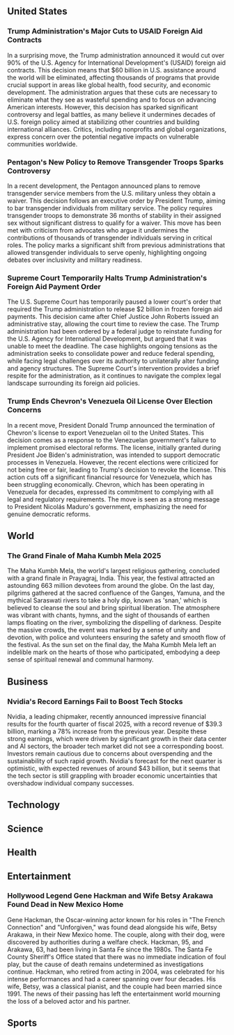## United States

### Trump Administration's Major Cuts to USAID Foreign Aid Contracts

In a surprising move, the Trump administration announced it would cut over 90% of the U.S. Agency for International Development's (USAID) foreign aid contracts. This decision means that $60 billion in U.S. assistance around the world will be eliminated, affecting thousands of programs that provide crucial support in areas like global health, food security, and economic development. The administration argues that these cuts are necessary to eliminate what they see as wasteful spending and to focus on advancing American interests. However, this decision has sparked significant controversy and legal battles, as many believe it undermines decades of U.S. foreign policy aimed at stabilizing other countries and building international alliances. Critics, including nonprofits and global organizations, express concern over the potential negative impacts on vulnerable communities worldwide.

### Pentagon's New Policy to Remove Transgender Troops Sparks Controversy

In a recent development, the Pentagon announced plans to remove transgender service members from the U.S. military unless they obtain a waiver. This decision follows an executive order by President Trump, aiming to bar transgender individuals from military service. The policy requires transgender troops to demonstrate 36 months of stability in their assigned sex without significant distress to qualify for a waiver. This move has been met with criticism from advocates who argue it undermines the contributions of thousands of transgender individuals serving in critical roles. The policy marks a significant shift from previous administrations that allowed transgender individuals to serve openly, highlighting ongoing debates over inclusivity and military readiness.

### Supreme Court Temporarily Halts Trump Administration's Foreign Aid Payment Order

The U.S. Supreme Court has temporarily paused a lower court's order that required the Trump administration to release $2 billion in frozen foreign aid payments. This decision came after Chief Justice John Roberts issued an administrative stay, allowing the court time to review the case. The Trump administration had been ordered by a federal judge to reinstate funding for the U.S. Agency for International Development, but argued that it was unable to meet the deadline. The case highlights ongoing tensions as the administration seeks to consolidate power and reduce federal spending, while facing legal challenges over its authority to unilaterally alter funding and agency structures. The Supreme Court's intervention provides a brief respite for the administration, as it continues to navigate the complex legal landscape surrounding its foreign aid policies.

### Trump Ends Chevron's Venezuela Oil License Over Election Concerns

In a recent move, President Donald Trump announced the termination of Chevron's license to export Venezuelan oil to the United States. This decision comes as a response to the Venezuelan government's failure to implement promised electoral reforms. The license, initially granted during President Joe Biden's administration, was intended to support democratic processes in Venezuela. However, the recent elections were criticized for not being free or fair, leading to Trump's decision to revoke the license. This action cuts off a significant financial resource for Venezuela, which has been struggling economically. Chevron, which has been operating in Venezuela for decades, expressed its commitment to complying with all legal and regulatory requirements. The move is seen as a strong message to President Nicolás Maduro's government, emphasizing the need for genuine democratic reforms.

## World

### The Grand Finale of Maha Kumbh Mela 2025

The Maha Kumbh Mela, the world's largest religious gathering, concluded with a grand finale in Prayagraj, India. This year, the festival attracted an astounding 663 million devotees from around the globe. On the last day, pilgrims gathered at the sacred confluence of the Ganges, Yamuna, and the mythical Saraswati rivers to take a holy dip, known as 'snan,' which is believed to cleanse the soul and bring spiritual liberation. The atmosphere was vibrant with chants, hymns, and the sight of thousands of earthen lamps floating on the river, symbolizing the dispelling of darkness. Despite the massive crowds, the event was marked by a sense of unity and devotion, with police and volunteers ensuring the safety and smooth flow of the festival. As the sun set on the final day, the Maha Kumbh Mela left an indelible mark on the hearts of those who participated, embodying a deep sense of spiritual renewal and communal harmony.

## Business

### Nvidia's Record Earnings Fail to Boost Tech Stocks

Nvidia, a leading chipmaker, recently announced impressive financial results for the fourth quarter of fiscal 2025, with a record revenue of $39.3 billion, marking a 78% increase from the previous year. Despite these strong earnings, which were driven by significant growth in their data center and AI sectors, the broader tech market did not see a corresponding boost. Investors remain cautious due to concerns about overspending and the sustainability of such rapid growth. Nvidia's forecast for the next quarter is optimistic, with expected revenues of around $43 billion, but it seems that the tech sector is still grappling with broader economic uncertainties that overshadow individual company successes.

## Technology

## Science

## Health

## Entertainment

### Hollywood Legend Gene Hackman and Wife Betsy Arakawa Found Dead in New Mexico Home

Gene Hackman, the Oscar-winning actor known for his roles in "The French Connection" and "Unforgiven," was found dead alongside his wife, Betsy Arakawa, in their New Mexico home. The couple, along with their dog, were discovered by authorities during a welfare check. Hackman, 95, and Arakawa, 63, had been living in Santa Fe since the 1980s. The Santa Fe County Sheriff's Office stated that there was no immediate indication of foul play, but the cause of death remains undetermined as investigations continue. Hackman, who retired from acting in 2004, was celebrated for his intense performances and had a career spanning over four decades. His wife, Betsy, was a classical pianist, and the couple had been married since 1991. The news of their passing has left the entertainment world mourning the loss of a beloved actor and his partner.

## Sports

